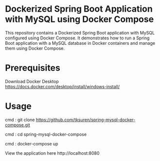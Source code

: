 # Dockerized Spring Boot Application with MySQL using Docker Compose

This repository contains a Dockerized Spring Boot application with MySQL configured using Docker Compose. It demonstrates how to run a Spring Boot application with a MySQL database in Docker containers and manage them using Docker Compose.

# Prerequisites

Download Docker Desktop
https://docs.docker.com/desktop/install/windows-install/

# Usage

cmd : git clone https://github.com/tksuren/spring-mysql-docker-compose.git

cmd : cd spring-mysql-docker-compose

cmd : docker-compose up

View the application here http://localhost:8080
